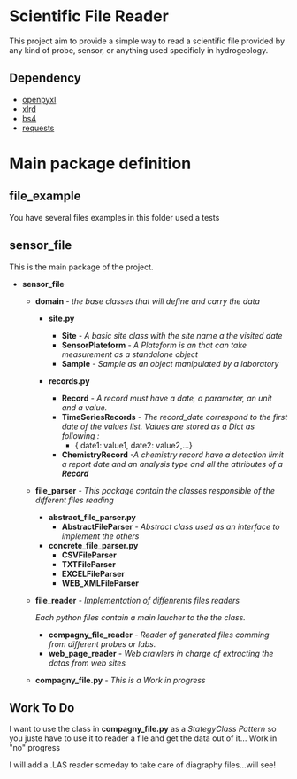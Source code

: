 Scientific File Reader
======================

This project aim to provide a simple way to read a scientific file provided by any
kind of probe, sensor, or anything used specificly in hydrogeology.

Dependency
----------
- [openpyxl](https://openpyxl.readthedocs.io/en/default/)
- [xlrd](http://www.python-excel.org/)
- [bs4](https://www.crummy.com/software/BeautifulSoup/)
- [requests](http://docs.python-requests.org/en/master/)

Main package definition
=============

file_example
------------

You have several files examples in this folder used a tests

sensor_file
-----------

This is the main package of the project.

* __sensor_file__

    * __domain__
        _- the base classes that will define and carry the data_
        * __site.py__
            * __Site__
                _- A basic site class with the site name a the visited date_
            * __SensorPlateform__
                _- A Plateform is an that can take measurement as
                                         a standalone object_
            * __Sample__
                _- Sample as an object manipulated by a laboratory_
                
        * __records.py__
            * __Record__ 
            _- A record must have a date, a parameter, an unit and a value._
            * __TimeSeriesRecords__ 
            _- The record_date correspond to the first date of the values list. Values are stored as a Dict as following :_
                - { date1: value1, date2: value2,...}
            * __ChemistryRecord__
            _-A chemistry record have a detection limit a report date and an analysis type and all the attributes of a __Record___
            
    * __file_parser__
    _- This package contain the classes responsible of the different files reading_
        * __abstract_file_parser.py__
            * __AbstractFileParser__
            _- Abstract class used as an interface to implement the others_
        * __concrete_file_parser.py__
            * __CSVFileParser__
            * __TXTFileParser__
            * __EXCELFileParser__
            * __WEB_XMLFileParser__
    * __file_reader__
    _- Implementation of diffenrents files readers_
    
        _Each python files contain a main laucher to the the class._

        * __compagny_file_reader__
        _- Reader of generated files comming from different probes or labs._
        * __web_page_reader__
        _- Web crawlers in charge of extracting the datas from web sites_
        
    * __compagny_file.py__ _- This is a Work in progress_
    
Work To Do
----------

I want to use the class in __compagny_file.py__ as a _StategyClass Pattern_ so you juste
have to use it to reader a file and get the data out of it... Work in "no" progress


I will add a .LAS reader someday to take care of diagraphy files...will see!            
   